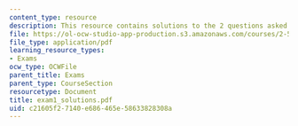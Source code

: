 ```yaml
---
content_type: resource
description: This resource contains solutions to the 2 questions asked in the exam.
file: https://ol-ocw-studio-app-production.s3.amazonaws.com/courses/2-58j-radiative-transfer-spring-2006/c21605f27140e686465e58633828308a_exam1_solutions.pdf
file_type: application/pdf
learning_resource_types:
- Exams
ocw_type: OCWFile
parent_title: Exams
parent_type: CourseSection
resourcetype: Document
title: exam1_solutions.pdf
uid: c21605f2-7140-e686-465e-58633828308a
---
```

